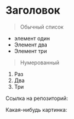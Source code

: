 # Заголовок

> Обычный список

- элемент один
- Элемент два
- Элемент три

> Нумерованный

1. Раз
1. Два
1. Три

Ссылка на репозиторий:

Какая-нибудь картинка:
